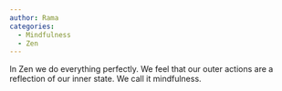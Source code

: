 ```yaml
---
author: Rama
categories:
  - Mindfulness
  - Zen
---
```


In Zen we do everything perfectly. We feel that our outer actions are a reflection of our inner state. We call it mindfulness.